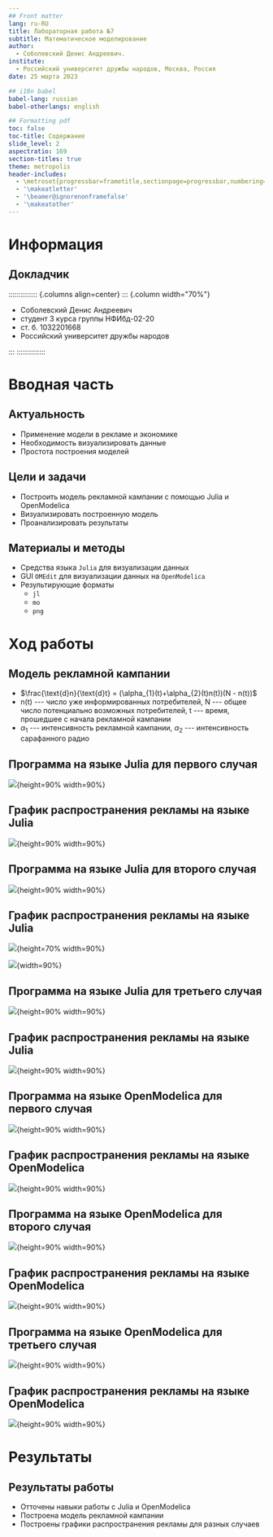 ```yaml
---
## Front matter
lang: ru-RU
title: Лабораторная работа №7
subtitle: Математическое моделирование
author:
  - Соболевский Денис Андреевич.
institute:
  - Российский университет дружбы народов, Москва, Россия
date: 25 марта 2023

## i18n babel
babel-lang: russian
babel-otherlangs: english

## Formatting pdf
toc: false
toc-title: Содержание
slide_level: 2
aspectratio: 169
section-titles: true
theme: metropolis
header-includes:
  - \metroset{progressbar=frametitle,sectionpage=progressbar,numbering=fraction}
  - '\makeatletter'
  - '\beamer@ignorenonframefalse'
  - '\makeatother'
---
```


# Информация

## Докладчик

:::::::::::::: {.columns align=center}
::: {.column width="70%"}

- Соболевский Денис Андреевич
- студент 3 курса группы НФИбд-02-20
- ст. б. 1032201668
- Российский университет дружбы народов

:::
::::::::::::::

# Вводная часть

## Актуальность

- Применение модели в рекламе и экономике
- Необходимость визуализировать данные
- Простота построения моделей

## Цели и задачи

- Построить модель рекламной кампании с помощью Julia и OpenModelica
- Визуализировать построенную модель
- Проанализировать результаты

## Материалы и методы

- Средства языка `Julia` для визуализации данных
- GUI `OMEdit` для визуализации данных на `OpenModelica`
- Результирующие форматы
  - `jl`
  - `mo`
  - `png`

# Ход работы

## Модель рекламной кампании

- $\frac{\text{d}n}{\text{d}t} = (\alpha_{1}(t)+\alpha_{2}(t)n(t))(N - n(t))$
- n(t) --- число уже информированных потребителей, N --- общее число потенциально возможных потребителей, t --- время, прошедшее с начала рекламной кампании
- $\alpha_{1}$ --- интенсивность рекламной кампании, $\alpha_{2}$ --- интенсивность сарафанного радио

## Программа на языке Julia для первого случая

![](image/1.png){height=90% width=90%}

## График распространения рекламы на языке Julia

![](image/lab7_1.png){height=90% width=90%}

## Программа на языке Julia для второго случая

![](image/2.png){height=90% width=90%}

## График распространения рекламы на языке Julia

![](image/lab7_2.png){height=70% width=90%}

![](image/3.png){width=90%}

## Программа на языке Julia для третьего случая

![](image/4.png){height=90% width=90%}

## График распространения рекламы на языке Julia

![](image/lab7_3.png){height=90% width=90%}

## Программа на языке OpenModelica для первого случая

![](image/5.png){height=90% width=90%}

## График распространения рекламы на языке OpenModelica

![](image/lab7_om1.png){height=90% width=90%}

## Программа на языке OpenModelica для второго случая

![](image/6.png){height=90% width=90%}

## График распространения рекламы на языке OpenModelica

![](image/lab7_om2.png){height=90% width=90%}

## Программа на языке OpenModelica для третьего случая

![](image/7.png){height=90% width=90%}

## График распространения рекламы на языке OpenModelica

![](image/lab7_om3.png){height=90% width=90%}

# Результаты

## Результаты работы

- Отточены навыки работы с Julia и OpenModelica
- Построена модель рекламной кампании
- Построены графики распространения рекламы для разных случаев

